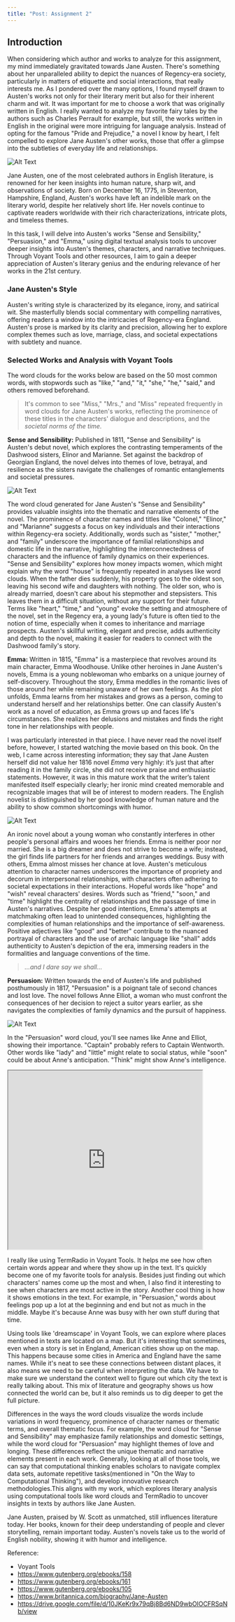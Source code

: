 ```yaml
---
title: "Post: Assignment 2"
---
```


## Introduction

When considering which author and works to analyze for this assignment, my mind immediately gravitated towards Jane Austen. There's something about her unparalleled ability to depict the nuances of Regency-era society, particularly in matters of etiquette and social interactions, that really interests me. As I pondered over the many options, I found myself drawn to Austen's works not only for their literary merit but also for their inherent charm and wit. It was important for me to choose a work that was originally written in English. I really wanted to analyze my favorite fairy tales by the authors such as Charles Perrault for example, but still, the works written in English in the original were more intriguing for language analysis. Instead of opting for the famous "Pride and Prejudice," a novel I know by heart, I felt compelled to explore Jane Austen's other works, those that offer a glimpse into the subtleties of everyday life and relationships.

![Alt Text](/assets/images/imageJane.jpg)

Jane Austen, one of the most celebrated authors in English literature, is renowned for her keen insights into human nature, sharp wit, and observations of society. Born on December 16, 1775, in Steventon, Hampshire, England, Austen's works have left an indelible mark on the literary world, despite her relatively short life. Her novels continue to captivate readers worldwide with their rich characterizations, intricate plots, and timeless themes.

In this task, I will delve into Austen's works "Sense and Sensibility," "Persuasion," and "Emma," using digital textual analysis tools to uncover deeper insights into Austen's themes, characters, and narrative techniques. Through Voyant Tools and other resources, I aim to gain a deeper appreciation of Austen's literary genius and the enduring relevance of her works in the 21st century.

### Jane Austen's Style

Austen's writing style is characterized by its elegance, irony, and satirical wit. She masterfully blends social commentary with compelling narratives, offering readers a window into the intricacies of Regency-era England. Austen's prose is marked by its clarity and precision, allowing her to explore complex themes such as love, marriage, class, and societal expectations with subtlety and nuance.

### Selected Works and Analysis with Voyant Tools

The word clouds for the works below are based on the 50 most common words, with stopwords such as "like," "and," "it," "she," "he," "said," and others removed beforehand.

> It's common to see "Miss," "Mrs.," and "Miss" repeated frequently in word clouds for Jane Austen's works, reflecting the prominence of these titles in the characters' dialogue and descriptions, and the *societal norms of the time.*


**Sense and Sensibility:** Published in 1811, "Sense and Sensibility" is Austen's debut novel, which explores the contrasting temperaments of the Dashwood sisters, Elinor and Marianne. Set against the backdrop of Georgian England, the novel delves into themes of love, betrayal, and resilience as the sisters navigate the challenges of romantic entanglements and societal pressures.

![Alt Text](/assets/images/imageSense.jpg)

The word cloud generated for Jane Austen's "Sense and Sensibility" provides valuable insights into the thematic and narrative elements of the novel. The prominence of character names and titles like "Colonel," "Elinor," and "Marianne" suggests a focus on key individuals and their interactions within Regency-era society. Additionally, words such as "sister," "mother," and "family" underscore the importance of familial relationships and domestic life in the narrative, highlighting the interconnectedness of characters and the influence of family dynamics on their experiences. "Sense and Sensibility" explores how money impacts women, which might explain why the word "house" is frequently repeated in analyses like word clouds. When the father dies suddenly, his property goes to the oldest son, leaving his second wife and daughters with nothing. The older son, who is already married, doesn't care about his stepmother and stepsisters. This leaves them in a difficult situation, without any support for their future. Terms like "heart," "time," and "young" evoke the setting and atmosphere of the novel, set in the Regency era, a young lady's future is often tied to the notion of time, especially when it comes to inheritance and marriage prospects. Austen's skillful writing, elegant and precise, adds authenticity and depth to the novel, making it easier for readers to connect with the Dashwood family's story.


**Emma:** Written in 1815, "Emma" is a masterpiece that revolves around its main character, Emma Woodhouse. Unlike other heroines in Jane Austen's novels, Emma is a young noblewoman who embarks on a unique journey of self-discovery. Throughout the story, Emma meddles in the romantic lives of those around her while remaining unaware of her own feelings. As the plot unfolds, Emma learns from her mistakes and grows as a person, coming to understand herself and her relationships better. One can classify Austen's work as a novel of education, as Emma grows up and faces life's circumstances. She realizes her delusions and mistakes and finds the right tone in her relationships with people.

I was particularly interested in that piece. I have never read the novel itself before, however, I started watching the movie based on this book. On the web, I came across interesting information; they say that Jane Austen herself did not value her 1816 novel *Emma* very highly: it’s just that after reading it in the family circle, she did not receive praise and enthusiastic statements. However, it was in this mature work that the writer’s talent manifested itself especially clearly; her ironic mind created memorable and recognizable images that will be of interest to modern readers. The English novelist is distinguished by her good knowledge of human nature and the ability to show common shortcomings with humor.


![Alt Text](/assets/images/imageEmma.jpg)

An ironic novel about a young woman who constantly interferes in other people's personal affairs and wooes her friends. Emma is neither poor nor married. She is a big dreamer and does not strive to become a wife; instead, the girl finds life partners for her friends and arranges weddings. Busy with others, Emma almost misses her chance at love.
Austen's meticulous attention to character names underscores the importance of propriety and decorum in interpersonal relationships, with characters often adhering to societal expectations in their interactions. Hopeful words like "hope" and "wish" reveal characters' desires.  Words such as "friend," "soon," and "time" highlight the centrality of relationships and the passage of time in Austen's narratives. Despite her good intentions, Emma's attempts at matchmaking often lead to unintended consequences, highlighting the complexities of human relationships and the importance of self-awareness. Positive adjectives like "good" and "better" contribute to the nuanced portrayal of characters and the use of archaic language like "shall" adds authenticity to Austen's depiction of the era, immersing readers in the formalities and language conventions of the time. 

> *...and I dare say we shall...*

**Persuasion:** Written towards the end of Austen's life and published posthumously in 1817, "Persuasion" is a poignant tale of second chances and lost love. The novel follows Anne Elliot, a woman who must confront the consequences of her decision to reject a suitor years earlier, as she navigates the complexities of family dynamics and the pursuit of happiness.


![Alt Text](/assets/images/imageAnne.jpg)

In the "Persuasion" word cloud, you'll see names like Anne and Elliot, showing their importance. "Captain" probably refers to Captain Wentworth. Other words like "lady" and "little" might relate to social status, while "soon" could be about Anne's anticipation. "Think" might show Anne's intelligence.

<iframe style='width: 444px; height: 408px;' src='https://voyant-tools.org/?corpus=d894e3e7a4c67ceaae36ddeeeca5f90d&mode=document&view=TermsRadio'></iframe>

I really like using TermRadio in Voyant Tools. It helps me see how often certain words appear and where they show up in the text. It's quickly become one of my favorite tools for analysis. Besides just finding out which characters' names come up the most and when, I also find it interesting to see when characters are most active in the story. Another cool thing is how it shows emotions in the text. For example, in "Persuasion," words about feelings pop up a lot at the beginning and end but not as much in the middle. Maybe it's because Anne was busy with her own stuff during that time.

Using tools like 'dreamscape' in Voyant Tools, we can explore where places mentioned in texts are located on a map. But it's interesting that sometimes, even when a story is set in England, American cities show up on the map. This happens because some cities in America and England have the same names. While it's neat to see these connections between distant places, it also means we need to be careful when interpreting the data. We have to make sure we understand the context well to figure out which city the text is really talking about. This mix of literature and geography shows us how connected the world can be, but it also reminds us to dig deeper to get the full picture.

Differences in the ways the word clouds visualize the words include variations in word frequency, prominence of character names or thematic terms, and overall thematic focus. For example, the word cloud for "Sense and Sensibility" may emphasize family relationships and domestic settings, while the word cloud for "Persuasion" may highlight themes of love and longing. These differences reflect the unique thematic and narrative elements present in each work. Generally, looking at all of those tools, we can say that computational thinking enables scholars to navigate complex data sets, automate repetitive tasks(mentioned in "On the Way to Computational
Thinking"), and develop innovative research methodologies.This aligns with my work, which explores literary analysis using computational tools like word clouds and TermRadio to uncover insights in texts by authors like Jane Austen.


Jane Austen, praised by W. Scott as unmatched, still influences literature today. Her books, known for their deep understanding of people and clever storytelling, remain important today. Austen's novels take us to the world of English nobility, showing it with humor and intelligence. 


Reference: 
* Voyant Tools
* https://www.gutenberg.org/ebooks/158
* https://www.gutenberg.org/ebooks/161
* https://www.gutenberg.org/ebooks/105
* https://www.britannica.com/biography/Jane-Austen
* https://drive.google.com/file/d/10JKeKr9x79qBj8Bd6ND9wbOlOCFRSqNb/view



